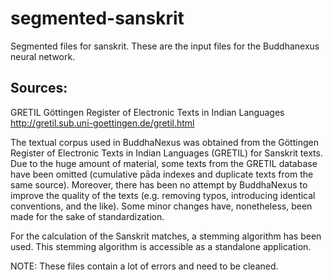 # segmented-sanskrit
Segmented files for sanskrit. These are the input files for the Buddhanexus neural network.

## Sources:

GRETIL Göttingen Register of Electronic Texts in Indian Languages
http://gretil.sub.uni-goettingen.de/gretil.html

The textual corpus used in BuddhaNexus was obtained from the Göttingen Register of Electronic Texts in Indian Languages (GRETIL) for Sanskrit texts. Due to the huge amount of material, some texts from the GRETIL database have been omitted (cumulative pāda indexes and duplicate texts from the same source). Moreover, there has been no attempt by BuddhaNexus to improve the quality of the texts (e.g. removing typos, introducing identical conventions, and the like). Some minor changes have, nonetheless, been made for the sake of standardization.

For the calculation of the Sanskrit matches, a stemming algorithm has been used. This stemming algorithm is accessible as a standalone application.

NOTE: These files contain a lot of errors and need to be cleaned.

